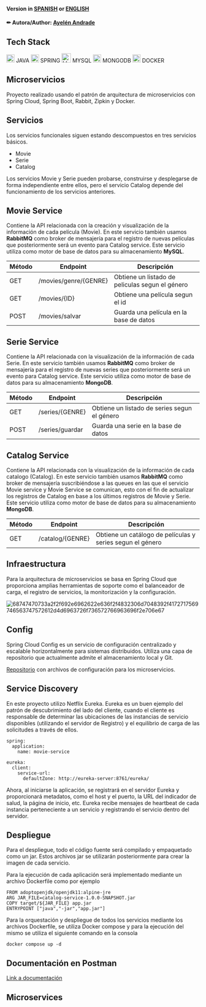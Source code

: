 
#### Version in [SPANISH](#microservicios-espaniol) or [ENGLISH](#microservice-english)
#### ✏ Autora/Author: [Ayelén Andrade](https://github.com/stephieandrade)

## Tech Stack
<div>
  <img src="https://github.com/get-icon/geticon/raw/master/icons/java.svg" alt="Java" width="21px" height="21px"> JAVA
  <img src="https://github.com/get-icon/geticon/raw/master/icons/spring.svg" alt="Spring" width="21px" height="21px"> SPRING
  <img src="https://github.com/get-icon/geticon/blob/master/icons/mysql.svg" width="24px" height="24px" alt="MYSQL"> MYSQL   
  <img src="https://github.com/get-icon/geticon/raw/master/icons/mongodb-icon.svg" alt="MongoDB" width="21px" height="21px"> MONGODB
  <img src="https://github.com/get-icon/geticon/raw/master/icons/docker-icon.svg" alt="docker" width="21px" height="21px"> DOCKER  
</div>

<h2 id="microservicios-espaniol">
Microservicios
</h2>
Proyecto realizado usando el patrón de arquitectura de microservicios con Spring Cloud, Spring Boot, Rabbit, Zipkin y Docker.

## Servicios

Los servicios funcionales siguen estando descompuestos en tres servicios básicos.

<ul>
  <li>Movie</li>
  <li>Serie</li>
  <li>Catalog</li>
</ul>
Los servicios Movie y Serie pueden probarse, construirse y desplegarse de forma independiente entre ellos, pero el servicio Catalog depende del funcionamiento de los servicios anteriores.

## Movie Service

Contiene la API relacionada con la creación y visualización de la información de cada película (Movie). En este servicio también usamos **RabbitMQ** como broker de mensajería para el registro de nuevas películas que posteriormente será un evento para Catalog service. Este servicio utiliza como motor de base de datos para su almacenamiento **MySQL**.

| Método       | Endpoint           | Descripción  |
|---|---|---|
| GET      | /movies/genre/{GENRE} |Obtiene un listado de peliculas segun el género |
| GET      | /movies/{ID}     |Obtiene una película segun el id |
| POST | /movies/salvar      |Guarda una película en la base de datos|

## Serie Service

Contiene la API relacionada con la visualización de la información de cada Serie. En este servicio también usamos **RabbitMQ** como broker de mensajería para el registro de nuevas series que posteriormente será un evento para Catalog service. Este servicio utiliza como motor de base de datos para su almacenamiento **MongoDB**.

| Método       | Endpoint           | Descripción  |
|---|---|---|
| GET      | /series/{GENRE} |Obtiene un listado de series segun el género |
| POST | /series/guardar      |Guarda una serie en la base de datos|

## Catalog Service

Contiene la API relacionada con la visualización de la información de cada catalogo (Catalog). En este servicio también usamos **RabbitMQ** como broker de mensajería suscribiéndose a las queues en las que el servicio Movie service y Movie Service se comunican, esto con el fin de actualizar los registros de Catalog en base a los últimos registros de Movie y Serie. Este servicio utiliza como motor de base de datos para su almacenamiento **MongoDB**.

| Método       | Endpoint           | Descripción  |
|---|---|---|
| GET      | /catalog/{GENRE} |Obtiene un catálogo de películas y series segun el género |

## Infraestructura

Para la arquitectura de microservicios se basa en Spring Cloud que proporciona amplias herramientas de soporte como el balanceador de carga, el registro de servicios, la monitorización y la configuración.

![68747470733a2f2f692e6962622e636f2f4832306d7048392f4172717569746563747572612d4d6963726f736572766963696f2e706e67](https://user-images.githubusercontent.com/37404936/166659076-4b60f538-e1f4-4ef0-8e84-f1e606460182.png)

## Config

Spring Cloud Config es un servicio de configuración centralizado y escalable horizontalmente para sistemas distribuidos. Utiliza una capa de repositorio que actualmente admite el almacenamiento local y Git.

[Repositorio](https://github.com/stephieandrade/configuration-files-exam) con archivos de configuración para los microservicios.

## Service Discovery

En este proyecto utilizo Netflix Eureka. Eureka es un buen ejemplo del patrón de descubrimiento del lado del cliente, cuando el cliente es responsable de determinar las ubicaciones de las instancias de servicio disponibles (utilizando el servidor de Registro) y el equilibrio de carga de las solicitudes a través de ellos.

```
spring:
  application:
    name: movie-service

eureka:
  client:
    service-url:
      defaultZone: http://eureka-server:8761/eureka/
```

Ahora, al iniciarse la aplicación, se registrará en el servidor Eureka y proporcionará metadatos, como el host y el puerto, la URL del indicador de salud, la página de inicio, etc. Eureka recibe mensajes de heartbeat de cada instancia perteneciente a un servicio y registrando el servicio dentro del servidor.

## Despliegue

Para el despliegue, todo el código fuente será compilado y empaquetado como un jar. Estos archivos jar se utilizarán posteriormente para crear la imagen de cada servicio.

Para la ejecución de cada aplicación será implementado mediante un archivo Dockerfile como por ejemplo

```
FROM adoptopenjdk/openjdk11:alpine-jre
ARG JAR_FILE=catalog-service-1.0.0-SNAPSHOT.jar
COPY target/${JAR_FILE} app.jar
ENTRYPOINT ["java","-jar","app.jar"]
```

Para la orquestación y despliegue de todos los servicios mediante los archivos Dockerfile, se utiliza Docker compose y para la ejecución del mismo se utiliza el siguiente comando en la consola

```
docker compose up -d
```

## Documentación en Postman

[Link a documentación](https://documenter.getpostman.com/view/20744743/UyrEiFkg)

<h2 id="microservice-english">
Microservices
</h2>
